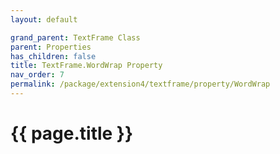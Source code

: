 ```yaml
---
layout: default

grand_parent: TextFrame Class
parent: Properties
has_children: false
title: TextFrame.WordWrap Property
nav_order: 7
permalink: /package/extension4/textframe/property/WordWrap
---
```

# {{ page.title }}